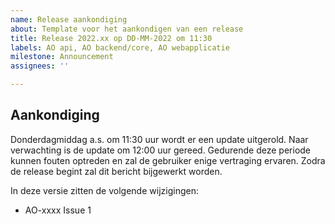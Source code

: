 ```yaml
---
name: Release aankondiging
about: Template voor het aankondigen van een release
title: Release 2022.xx op DD-MM-2022 om 11:30
labels: AO api, AO backend/core, AO webapplicatie
milestone: Announcement
assignees: ''

---
```


## Aankondiging

Donderdagmiddag a.s. om 11:30 uur wordt er een update uitgerold. Naar verwachting is de update om 12:00 uur gereed. Gedurende deze periode kunnen fouten optreden en zal de gebruiker enige vertraging ervaren. Zodra de release begint zal dit bericht bijgewerkt worden.

In deze versie zitten de volgende wijzigingen:

* AO-xxxx Issue 1
